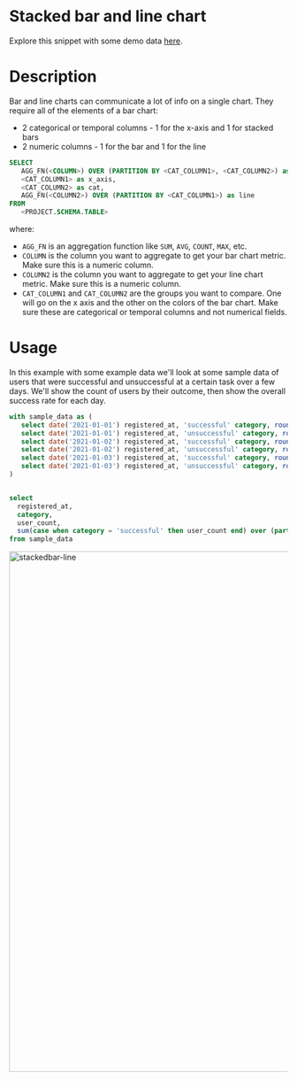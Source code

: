 # Stacked bar and line chart

Explore this snippet with some demo data [here](https://count.co/n/xnf2JGWOpEh?vm=e).

# Description

Bar and line charts can communicate a lot of info on a single chart. They require all of the elements of a bar chart: 
- 2 categorical or temporal columns - 1 for the x-axis and 1 for stacked bars
- 2 numeric columns - 1 for the bar and 1 for the line

```sql
SELECT 
   AGG_FN(<COLUMN>) OVER (PARTITION BY <CAT_COLUMN1>, <CAT_COLUMN2>) as bar_metric,
   <CAT_COLUMN1> as x_axis,
   <CAT_COLUMN2> as cat,
   AGG_FN(<COLUMN2>) OVER (PARTITION BY <CAT_COLUMN1>) as line
FROM 
   <PROJECT.SCHEMA.TABLE>
```

where: 
- `AGG_FN` is an aggregation function like `SUM`, `AVG`, `COUNT`, `MAX`, etc.
- `COLUMN` is the column you want to aggregate to get your bar chart metric. Make sure this is a numeric column. 
- `COLUMN2` is the column you want to aggregate to get your line chart metric. Make sure this is a numeric column. 
- `CAT_COLUMN1` and `CAT_COLUMN2` are the groups you want to compare. One will go on the x axis and the other on the colors of the bar chart. Make sure these are categorical or temporal columns and not numerical fields. 

# Usage

In this example with some example data we'll look at some sample data of users that were successful and unsuccessful at a certain task over a few days. We'll show the count of users by their outcome, then show the overall success rate for each day. 

```sql
with sample_data as (
   select date('2021-01-01') registered_at, 'successful' category, round(rand()*10) user_count union all 
   select date('2021-01-01') registered_at, 'unsuccessful' category, round(rand()*10) user_count union all 
   select date('2021-01-02') registered_at, 'successful' category, round(rand()*10) user_count union all 
   select date('2021-01-02') registered_at, 'unsuccessful' category, round(rand()*10) user_count union all 
   select date('2021-01-03') registered_at, 'successful' category, round(rand()*10) user_count union all 
   select date('2021-01-03') registered_at, 'unsuccessful' category, round(rand()*10) user_count
)


select 
  registered_at, 
  category, 
  user_count, 
  sum(case when category = 'successful' then user_count end) over (partition by registered_at) / sum(user_count) over (partition by registered_at) success_rate
from sample_data
```
<img width="941" alt="stackedbar-line" src="https://user-images.githubusercontent.com/42146708/124850076-dcd31500-df54-11eb-942f-f2454149d7f7.png">
